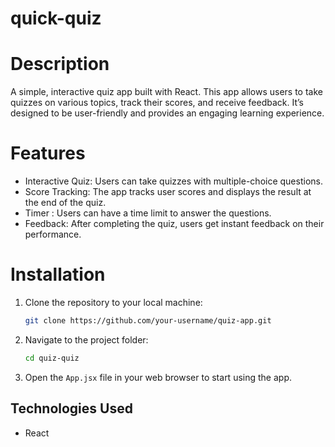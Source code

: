 # quick-quiz

# Description
A simple, interactive quiz app built with React. This app allows users to take quizzes on various topics, track their scores, and receive feedback. It’s designed to be user-friendly and provides an engaging learning experience.

# Features
- Interactive Quiz: Users can take quizzes with multiple-choice questions.
- Score Tracking: The app tracks user scores and displays the result at the end of the quiz.
- Timer : Users can have a time limit to answer the questions.
- Feedback: After completing the quiz, users get instant feedback on their performance.

# Installation
1. Clone the repository to your local machine:
   ```bash
   git clone https://github.com/your-username/quiz-app.git
   ```
2. Navigate to the project folder:
   ```bash
   cd quiz-quiz
   ```
3. Open the `App.jsx` file in your web browser to start using the app.

## Technologies Used
- React
